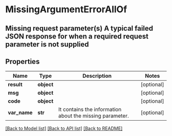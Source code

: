 # MissingArgumentErrorAllOf

## Missing request parameter(s)  A typical failed JSON response for when a required request parameter is not supplied 

## Properties
Name | Type | Description | Notes
------------ | ------------- | ------------- | -------------
**result** | **object** |  | [optional] 
**msg** | **object** |  | [optional] 
**code** | **object** |  | [optional] 
**var_name** | **str** | It contains the information about the missing parameter.  | [optional] 

[[Back to Model list]](../README.md#documentation-for-models) [[Back to API list]](../README.md#documentation-for-api-endpoints) [[Back to README]](../README.md)


